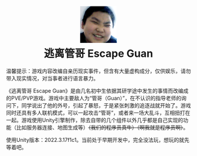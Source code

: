 # <center> ![图标](/Github/Icon.png)<br>逃离管哥 Escape Guan </center>
温馨提示：游戏内容改编自亲历现实事件，但含有大量虚构成分，仅供娱乐，请勿带入现实情况，对当事者进行语言暴力。

《逃离管哥 Escape Guan》是由几名初中生依据其研学途中发生的事情而改编成的PVE/PVP游戏。游戏中主要敌人为“管哥（Guan）”，在不认识的指导老师的询问下，同学说出了他的外号，引起了暴怒，于是紧张刺激的追逐战就开始了。游戏同时还具有多人联机模式，可以一起攻击“管哥”，或者来一场大乱斗，互相扭打在一起。游戏使用Unity引擎制作，除去自带的几个组件以外几乎都是自己实现的功能（比如服务器连接、地图生成等）<s>（我们的程序员真牛）（啊我就是程序员啊）</s>。

使用Unity版本：2022.3.17f1c1。当前处于早期开发中，完全没法玩，想玩的就先等着吧。
